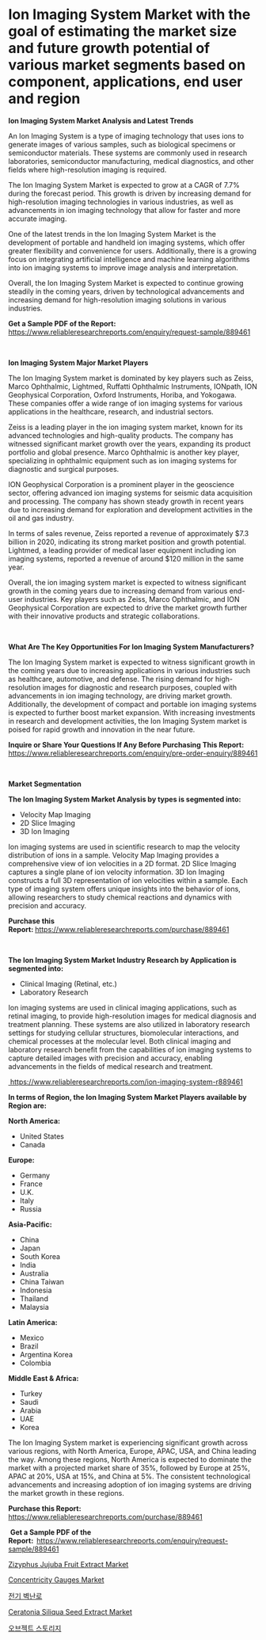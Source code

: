 <p><h1>Ion Imaging System Market with the goal of estimating the market size and future growth potential of various market segments based on component, applications, end user and region</h1></p><p><strong>Ion Imaging System Market Analysis and Latest Trends</strong></p>
<p><p>An Ion Imaging System is a type of imaging technology that uses ions to generate images of various samples, such as biological specimens or semiconductor materials. These systems are commonly used in research laboratories, semiconductor manufacturing, medical diagnostics, and other fields where high-resolution imaging is required.</p><p>The Ion Imaging System Market is expected to grow at a CAGR of 7.7% during the forecast period. This growth is driven by increasing demand for high-resolution imaging technologies in various industries, as well as advancements in ion imaging technology that allow for faster and more accurate imaging.</p><p>One of the latest trends in the Ion Imaging System Market is the development of portable and handheld ion imaging systems, which offer greater flexibility and convenience for users. Additionally, there is a growing focus on integrating artificial intelligence and machine learning algorithms into ion imaging systems to improve image analysis and interpretation.</p><p>Overall, the Ion Imaging System Market is expected to continue growing steadily in the coming years, driven by technological advancements and increasing demand for high-resolution imaging solutions in various industries.</p></p>
<p><strong>Get a Sample PDF of the Report:&nbsp;</strong> <a href="https://www.reliableresearchreports.com/enquiry/request-sample/889461">https://www.reliableresearchreports.com/enquiry/request-sample/889461</a></p>
<p>&nbsp;</p>
<p><strong>Ion Imaging System Major Market Players</strong></p>
<p><p>The Ion Imaging System market is dominated by key players such as Zeiss, Marco Ophthalmic, Lightmed, Ruffatti Ophthalmic Instruments, IONpath, ION Geophysical Corporation, Oxford Instruments, Horiba, and Yokogawa. These companies offer a wide range of ion imaging systems for various applications in the healthcare, research, and industrial sectors. </p><p>Zeiss is a leading player in the ion imaging system market, known for its advanced technologies and high-quality products. The company has witnessed significant market growth over the years, expanding its product portfolio and global presence. Marco Ophthalmic is another key player, specializing in ophthalmic equipment such as ion imaging systems for diagnostic and surgical purposes.</p><p>ION Geophysical Corporation is a prominent player in the geoscience sector, offering advanced ion imaging systems for seismic data acquisition and processing. The company has shown steady growth in recent years due to increasing demand for exploration and development activities in the oil and gas industry.</p><p>In terms of sales revenue, Zeiss reported a revenue of approximately $7.3 billion in 2020, indicating its strong market position and growth potential. Lightmed, a leading provider of medical laser equipment including ion imaging systems, reported a revenue of around $120 million in the same year.</p><p>Overall, the ion imaging system market is expected to witness significant growth in the coming years due to increasing demand from various end-user industries. Key players such as Zeiss, Marco Ophthalmic, and ION Geophysical Corporation are expected to drive the market growth further with their innovative products and strategic collaborations.</p></p>
<p>&nbsp;</p>
<p><strong>What Are The Key Opportunities For Ion Imaging System Manufacturers?</strong></p>
<p><p>The Ion Imaging System market is expected to witness significant growth in the coming years due to increasing applications in various industries such as healthcare, automotive, and defense. The rising demand for high-resolution images for diagnostic and research purposes, coupled with advancements in ion imaging technology, are driving market growth. Additionally, the development of compact and portable ion imaging systems is expected to further boost market expansion. With increasing investments in research and development activities, the Ion Imaging System market is poised for rapid growth and innovation in the near future.</p></p>
<p><strong>Inquire or Share Your Questions If Any Before Purchasing This Report:</strong> <a href="https://www.reliableresearchreports.com/enquiry/pre-order-enquiry/889461">https://www.reliableresearchreports.com/enquiry/pre-order-enquiry/889461</a></p>
<p>&nbsp;</p>
<p><strong>Market Segmentation</strong></p>
<p><strong>The Ion Imaging System Market Analysis by types is segmented into:</strong></p>
<p><ul><li>Velocity Map Imaging</li><li>2D Slice Imaging</li><li>3D Ion Imaging</li></ul></p>
<p><p>Ion imaging systems are used in scientific research to map the velocity distribution of ions in a sample. Velocity Map Imaging provides a comprehensive view of ion velocities in a 2D format. 2D Slice Imaging captures a single plane of ion velocity information. 3D Ion Imaging constructs a full 3D representation of ion velocities within a sample. Each type of imaging system offers unique insights into the behavior of ions, allowing researchers to study chemical reactions and dynamics with precision and accuracy.</p></p>
<p><strong>Purchase this Report:&nbsp;</strong><a href="https://www.reliableresearchreports.com/purchase/889461">https://www.reliableresearchreports.com/purchase/889461</a></p>
<p>&nbsp;</p>
<p><strong>The Ion Imaging System Market Industry Research by Application is segmented into:</strong></p>
<p><ul><li>Clinical Imaging (Retinal, etc.)</li><li>Laboratory Research</li></ul></p>
<p><p>Ion imaging systems are used in clinical imaging applications, such as retinal imaging, to provide high-resolution images for medical diagnosis and treatment planning. These systems are also utilized in laboratory research settings for studying cellular structures, biomolecular interactions, and chemical processes at the molecular level. Both clinical imaging and laboratory research benefit from the capabilities of ion imaging systems to capture detailed images with precision and accuracy, enabling advancements in the fields of medical research and treatment.</p></p>
<p><a href="https://www.reliableresearchreports.com/ion-imaging-system-r889461">&nbsp;https://www.reliableresearchreports.com/ion-imaging-system-r889461</a></p>
<p><strong>In terms of Region, the Ion Imaging System Market Players available by Region are:</strong></p>
<p>
    <p> <strong> North America: </strong>
        <ul>
            <li>United States</li>
            <li>Canada</li>
        </ul>
        </p> 
    <p> <strong> Europe: </strong>
        <ul>
            <li>Germany</li>
            <li>France</li>
            <li>U.K.</li>
            <li>Italy</li>
            <li>Russia</li>
        </ul>
        </p> 
    <p> <strong> Asia-Pacific: </strong>
        <ul>
            <li>China</li>
            <li>Japan</li>
            <li>South Korea</li>
            <li>India</li>
            <li>Australia</li>
            <li>China Taiwan</li>
            <li>Indonesia</li>
            <li>Thailand</li>
            <li>Malaysia</li>
        </ul>
        </p> 
    <p> <strong> Latin America: </strong>
        <ul>
            <li>Mexico</li>
            <li>Brazil</li>
            <li>Argentina Korea</li>
            <li>Colombia</li>
        </ul>
        </p> 
    <p> <strong> Middle East & Africa: </strong>
        <ul>
            <li>Turkey</li>
            <li>Saudi</li>
            <li>Arabia</li>
            <li>UAE</li>
            <li>Korea</li>
        </ul>
    </p>
    </p>
<p><p>The Ion Imaging System market is experiencing significant growth across various regions, with North America, Europe, APAC, USA, and China leading the way. Among these regions, North America is expected to dominate the market with a projected market share of 35%, followed by Europe at 25%, APAC at 20%, USA at 15%, and China at 5%. The consistent technological advancements and increasing adoption of ion imaging systems are driving the market growth in these regions.</p></p>
<p><strong>Purchase this Report: </strong><a href="https://www.reliableresearchreports.com/purchase/889461">https://www.reliableresearchreports.com/purchase/889461</a></p>
<p>&nbsp;<strong>Get a Sample PDF of the Report:&nbsp;&nbsp;</strong><a href="https://www.reliableresearchreports.com/enquiry/request-sample/889461">https://www.reliableresearchreports.com/enquiry/request-sample/889461</a></p>
<p><strong></strong></p>
<p><p><a href="https://issuu.com/reportprime-2/docs/zizyphus-jujuba-fruit-extract-market-size-2030.ppt">Zizyphus Jujuba Fruit Extract Market</a></p><p><a href="https://github.com/irfadac/Market-Research-Report-List-2/blob/main/concentricity-gauges-market.md">Concentricity Gauges Market</a></p><p><a href="https://github.com/ZacharyScthmitt4465/Market-Research-Report-List-1/blob/main/222173339534.md">전기 벽난로</a></p><p><a href="https://issuu.com/reportprime-2/docs/ceratonia-siliqua-seed-extract-market-size-2030.pp">Ceratonia Siliqua Seed Extract Market</a></p><p><a href="https://github.com/lkwggful07722/Market-Research-Report-List-1/blob/main/128843027221.md">오브젝트 스토리지</a></p></p>